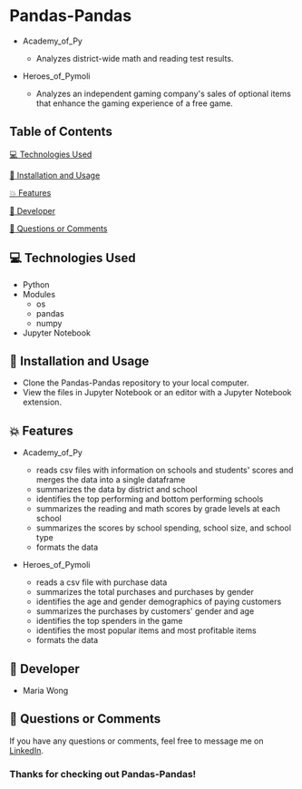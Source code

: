 # Pandas-Pandas

* Academy_of_Py
    * Analyzes district-wide math and reading test results.

* Heroes_of_Pymoli
    * Analyzes an independent gaming company's sales of optional items that enhance the gaming experience of a free game.


## Table of Contents

[:computer:  Technologies Used](#technologies-used)

[:dvd:  Installation and Usage](#installation)

[:boom:  Features](#features)

[:bust_in_silhouette:  Developer](#developer)

[:email:  Questions or Comments](#questions-or-comments)


## <a name="technologies-used"></a> :computer: Technologies Used

* Python
* Modules
    * os
    * pandas
    * numpy
* Jupyter Notebook

## <a name="installation"></a> :dvd: Installation and Usage

* Clone the Pandas-Pandas repository to your local computer.
* View the files in Jupyter Notebook or an editor with a Jupyter Notebook extension.


## <a name="features"></a> :boom: Features

* Academy_of_Py
    * reads csv files with information on schools and students' scores and merges the data into a single dataframe
    * summarizes the data by district and school
    * identifies the top performing and bottom performing schools
    * summarizes the reading and math scores by grade levels at each school
    * summarizes the scores by school spending, school size,  and school type
    * formats the data

* Heroes_of_Pymoli
    * reads a csv file with purchase data
    * summarizes the total purchases and purchases by gender
    * identifies the age and gender demographics of paying customers
    * summarizes the purchases by customers' gender and age
    * identifies the top spenders in the game
    * identifies the most popular items and most profitable items
    * formats the data


## <a name="developer"></a> :bust_in_silhouette: Developer

* Maria Wong


## <a name="questions-or-comments"></a> :email: Questions or Comments

If you have any questions or comments, feel free to message me on [LinkedIn](https://www.linkedin.com/in/maria-wong/).

 ### Thanks for checking out Pandas-Pandas!